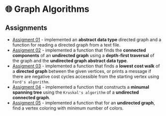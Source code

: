 # 🌐 Graph Algorithms
## Assignments
- [Assigment 01](https://github.com/raul-dunca/graph-algorithms-assignment1) - implemented an **abstract data type** directed graph and a function for reading a directed graph from a text file.
- [Assigment 02](https://github.com/raul-dunca/graph-algorithms-assignment2) - implemented a function that finds the **connected components** of an **undirected graph** using a **depth-first traversal** of the graph and the **undirected graph abstract data type**.
- [Assigment 03](https://github.com/raul-dunca/graph-algorithms-assignment3) - implemented a function that  finds a **lowest cost walk** of a **directed graph** between the given vertices, or prints a message if there are negative cost cycles accessible from the starting vertex using `Ford's algorithm`.
- [Assigment 04](https://github.com/raul-dunca/-graph-algorithms-assignment4) - implemented a function that constructs a **minumal spanning tree** using the `Kruskal's algorithm` of a **undirected connected graph**.
- [Assigment 05](https://github.com/raul-dunca/graph-algorithms-assignment5) - implemented a function that for an **undirected graph**, find a vertex coloring with minimum number of colors.
